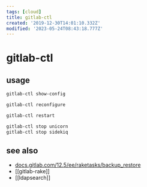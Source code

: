 ```yaml
---
tags: [cloud]
title: gitlab-ctl
created: '2019-12-30T14:01:10.332Z'
modified: '2023-05-24T08:43:18.777Z'
---
```


# gitlab-ctl

## usage

```sh
gitlab-ctl show-config

gitlab-ctl reconfigure

gitlab-ctl restart

gitlab-ctl stop unicorn
gitlab-ctl stop sidekiq
```

## see also

- [docs.gitlab.com/12.5/ee/raketasks/backup_restore](https://docs.gitlab.com/12.5/ee/raketasks/backup_restore.html#restore-prerequisites)
- [[gitlab-rake]]
- [[ldapsearch]]
